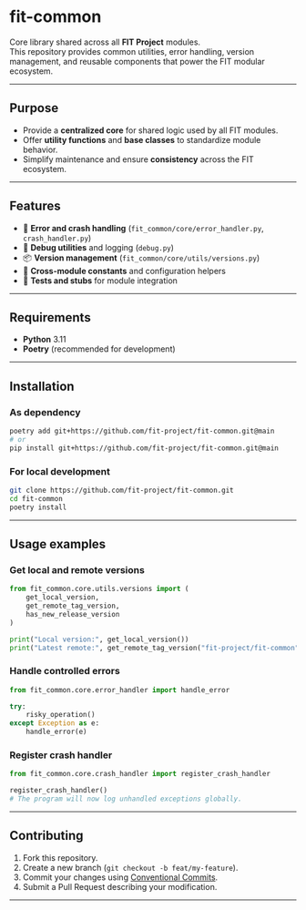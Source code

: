 # fit-common

Core library shared across all **FIT Project** modules.  
This repository provides common utilities, error handling, version management, and reusable components that power the FIT modular ecosystem.

---

## Purpose
- Provide a **centralized core** for shared logic used by all FIT modules.
- Offer **utility functions** and **base classes** to standardize module behavior.
- Simplify maintenance and ensure **consistency** across the FIT ecosystem.

---

## Features
- 🔧 **Error and crash handling** (`fit_common/core/error_handler.py`, `crash_handler.py`)
- 🧩 **Debug utilities** and logging (`debug.py`)
- 📦 **Version management** (`fit_common/core/utils/versions.py`)
- 🧠 **Cross-module constants** and configuration helpers
- 🧪 **Tests and stubs** for module integration

---

## Requirements
- **Python** 3.11
- **Poetry** (recommended for development)

---

## Installation

### As dependency
```bash
poetry add git+https://github.com/fit-project/fit-common.git@main
# or
pip install git+https://github.com/fit-project/fit-common.git@main
```

### For local development
```bash
git clone https://github.com/fit-project/fit-common.git
cd fit-common
poetry install
```

---


## Usage examples

### Get local and remote versions
```python
from fit_common.core.utils.versions import (
    get_local_version,
    get_remote_tag_version,
    has_new_release_version
)

print("Local version:", get_local_version())
print("Latest remote:", get_remote_tag_version("fit-project/fit-common"))
```

### Handle controlled errors
```python
from fit_common.core.error_handler import handle_error

try:
    risky_operation()
except Exception as e:
    handle_error(e)
```

### Register crash handler
```python
from fit_common.core.crash_handler import register_crash_handler

register_crash_handler()
# The program will now log unhandled exceptions globally.
```

---

## Contributing
1. Fork this repository.  
2. Create a new branch (`git checkout -b feat/my-feature`).  
3. Commit your changes using [Conventional Commits](https://www.conventionalcommits.org/en/v1.0.0/).  
4. Submit a Pull Request describing your modification.

---
